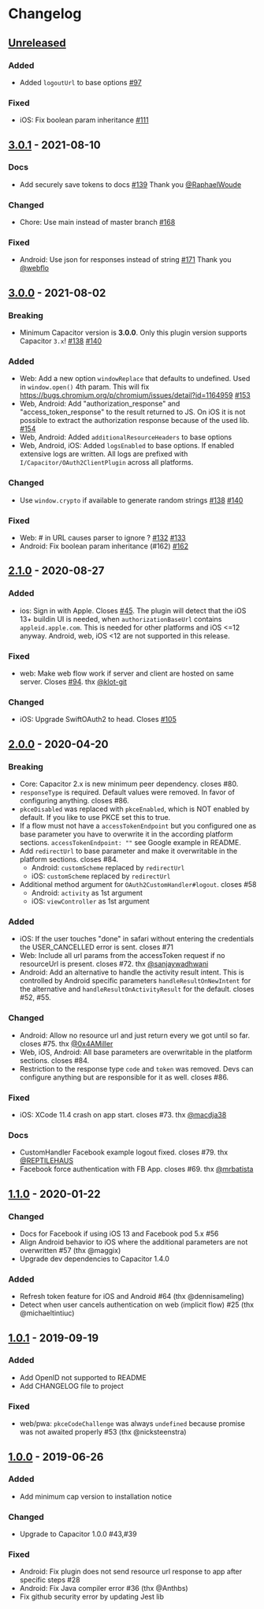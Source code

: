 # Changelog

## [Unreleased]

### Added
* Added `logoutUrl` to base options [#97](https://github.com/moberwasserlechner/capacitor-oauth2/issues/97)

### Fixed
* iOS: Fix boolean param inheritance [#111](https://github.com/moberwasserlechner/capacitor-oauth2/issues/111)

## [3.0.1] - 2021-08-10

### Docs
* Add securely save tokens to docs [#139](https://github.com/moberwasserlechner/capacitor-oauth2/issues/139) Thank you [@RaphaelWoude](https://github.com/RaphaelWoude)

### Changed
* Chore: Use main instead of master branch [#168](https://github.com/moberwasserlechner/capacitor-oauth2/issues/168)

### Fixed
* Android: Use json for responses instead of string [#171](https://github.com/moberwasserlechner/capacitor-oauth2/issues/171) Thank you [@webflo](https://github.com/webflo)

## [3.0.0] - 2021-08-02

### Breaking
* Minimum Capacitor version is **3.0.0**. Only this plugin version supports Capacitor `3.x`!  [#138](https://github.com/moberwasserlechner/capacitor-oauth2/issues/138) [#140](https://github.com/moberwasserlechner/capacitor-oauth2/pull/140)

### Added
* Web: Add a new option `windowReplace` that defaults to undefined. Used in `window.open()` 4th param.
  This will fix https://bugs.chromium.org/p/chromium/issues/detail?id=1164959 [#153](https://github.com/moberwasserlechner/capacitor-oauth2/issues/153)
* Web, Android: Add "authorization_response" and "access_token_response" to the result returned to JS. On iOS it is not possible to extract the authorization response because of the used lib.  [#154](https://github.com/moberwasserlechner/capacitor-oauth2/issues/154)
* Web, Android: Added `additionalResourceHeaders` to base options
* Web, Android, iOS: Added `logsEnabled` to base options. If enabled extensive logs are written. All logs are prefixed with `I/Capacitor/OAuth2ClientPlugin` across all platforms.

### Changed
* Use `window.crypto` if available to generate random strings [#138](https://github.com/moberwasserlechner/capacitor-oauth2/issues/138) [#140](https://github.com/moberwasserlechner/capacitor-oauth2/pull/140)

### Fixed
* Web: # in URL causes parser to ignore ?  [#132](https://github.com/moberwasserlechner/capacitor-oauth2/issues/132) [#133](https://github.com/moberwasserlechner/capacitor-oauth2/pull/133)
* Android: Fix boolean param inheritance (#162) [#162](https://github.com/moberwasserlechner/capacitor-oauth2/issues/162)

## [2.1.0] - 2020-08-27

### Added

* ios: Sign in with Apple. Closes [#45](https://github.com/moberwasserlechner/capacitor-oauth2/issues/45).
The plugin will detect that the iOS 13+ buildin UI is needed, when `authorizationBaseUrl` contains `appleid.apple.com`.
This is needed for other platforms and iOS <=12 anyway. Android, web, iOS <12 are not supported in this release.

### Fixed

* web: Make web flow work if server and client are hosted on same server. Closes [#94](https://github.com/moberwasserlechner/capacitor-oauth2/issues/94). thx [@klot-git](https://github.com/klot-git)

### Changed

* iOS: Upgrade SwiftOAuth2 to head. Closes [#105](https://github.com/moberwasserlechner/capacitor-oauth2/issues/105)

## [2.0.0] - 2020-04-20

### Breaking
* Core: Capacitor 2.x is new minimum peer dependency. closes #80.
* `responseType` is required. Default values were removed. In favor of configuring anything. closes #86.
* `pkceDisabled` was replaced with `pkceEnabled`, which is NOT enabled by default. If you like to use PKCE set this to true.
* If a flow must not have a `accessTokenEndpoint` but you configured one as base parameter you have to
overwrite it in the according platform sections. `accessTokenEndpoint: ""` see Google example in README.
* Add `redirectUrl` to base parameter and make it overwritable in the platform sections. closes #84.
  * Android: `customScheme` replaced by `redirectUrl`
  * iOS: `customScheme` replaced by `redirectUrl`
* Additional method argument for `OAuth2CustomHandler#logout`. closes #58
  * Android: `activity` as 1st argument
  * iOS: `viewController` as 1st argument

### Added
* iOS: If the user touches "done" in safari without entering the credentials
the USER_CANCELLED error is sent. closes #71
* Web: Include all url params from the accessToken request if no resourceUrl is present. closes #72. thx [@sanjaywadhwani](https://github.com/sanjaywadhwani)
* Android: Add an alternative to handle the activity result intent.
This is controlled by Android specific parameters `handleResultOnNewIntent` for the alternative and `handleResultOnActivityResult` for the default. closes #52, #55.

### Changed
* Android: Allow no resource url and just return every we got until so far. closes #75. thx [@0x4AMiller](https://github.com/0x4AMiller)
* Web, iOS, Android: All base parameters are overwritable in the platform sections. closes #84.
* Restriction to the response type `code` and `token` was removed. Devs can configure anything but are responsible for it as well. closes #86.

### Fixed

* iOS: XCode 11.4 crash on app start. closes #73. thx [@macdja38](https://github.com/macdja38)

### Docs

* CustomHandler Facebook example logout fixed. closes #79. thx [@REPTILEHAUS](https://github.com/REPTILEHAUS)
* Facebook force authentication with FB App. closes #69. thx [@mrbatista](https://github.com/mrbatista)

## [1.1.0] - 2020-01-22
### Changed
- Docs for Facebook if using iOS 13 and Facebook pod 5.x #56
- Align Android behavior to iOS where the additional parameters are not overwritten #57 (thx @maggix)
- Upgrade dev dependencies to Capacitor 1.4.0

### Added
- Refresh token feature for iOS and Android #64 (thx @dennisameling)
- Detect when user cancels authentication on web (implicit flow) #25 (thx @michaeltintiuc)

## [1.0.1] - 2019-09-19
### Added
- Add OpenID not supported to README
- Add CHANGELOG file to project

### Fixed
- web/pwa: `pkceCodeChallenge` was always `undefined` because promise was not awaited properly #53 (thx @nicksteenstra)

## [1.0.0] - 2019-06-26

### Added
- Add minimum cap version to installation notice

### Changed
- Upgrade to Capacitor 1.0.0 #43,#39

### Fixed
- Android: Fix plugin does not send resource url response to app after specific steps #28
- Android: Fix Java compiler error #36 (thx @Anthbs)
- Fix github security error by updating Jest lib

[Unreleased]: https://github.com/moberwasserlechner/capacitor-oauth2/compare/3.0.1...main
[3.1.0]: https://github.com/moberwasserlechner/capacitor-oauth2/compare/3.0.0...3.1.0
[3.0.1]: https://github.com/moberwasserlechner/capacitor-oauth2/compare/3.0.0...3.0.1
[3.0.0]: https://github.com/moberwasserlechner/capacitor-oauth2/compare/2.1.0...3.0.0
[2.1.0]: https://github.com/moberwasserlechner/capacitor-oauth2/compare/2.0.0...2.1.0
[2.0.0]: https://github.com/moberwasserlechner/capacitor-oauth2/compare/1.1.0...2.0.0
[1.1.0]: https://github.com/moberwasserlechner/capacitor-oauth2/compare/1.0.1...1.1.0
[1.0.1]: https://github.com/moberwasserlechner/capacitor-oauth2/compare/1.0.0...1.0.1
[1.0.0]: https://github.com/moberwasserlechner/capacitor-oauth2/releases/tag/1.0.0
